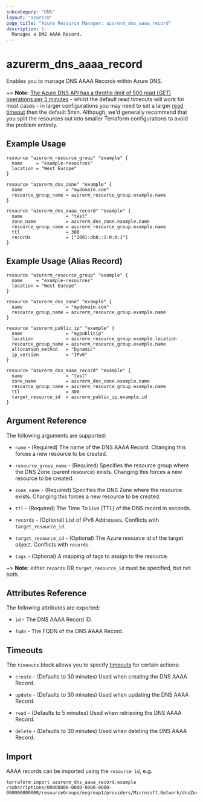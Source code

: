 ```yaml
---
subcategory: "DNS"
layout: "azurerm"
page_title: "Azure Resource Manager: azurerm_dns_aaaa_record"
description: |-
  Manages a DNS AAAA Record.
---
```


# azurerm_dns_aaaa_record

Enables you to manage DNS AAAA Records within Azure DNS.

~> **Note:** [The Azure DNS API has a throttle limit of 500 read (GET) operations per 5 minutes](https://docs.microsoft.com/azure/azure-resource-manager/management/request-limits-and-throttling#network-throttling) - whilst the default read timeouts will work for most cases - in larger configurations you may need to set a larger [read timeout](https://www.terraform.io/language/resources/syntax#operation-timeouts) then the default 5min. Although, we'd generally recommend that you split the resources out into smaller Terraform configurations to avoid the problem entirely.

## Example Usage

```hcl
resource "azurerm_resource_group" "example" {
  name     = "example-resources"
  location = "West Europe"
}

resource "azurerm_dns_zone" "example" {
  name                = "mydomain.com"
  resource_group_name = azurerm_resource_group.example.name
}

resource "azurerm_dns_aaaa_record" "example" {
  name                = "test"
  zone_name           = azurerm_dns_zone.example.name
  resource_group_name = azurerm_resource_group.example.name
  ttl                 = 300
  records             = ["2001:db8::1:0:0:1"]
}
```

## Example Usage (Alias Record)

```hcl
resource "azurerm_resource_group" "example" {
  name     = "example-resources"
  location = "West Europe"
}

resource "azurerm_dns_zone" "example" {
  name                = "mydomain.com"
  resource_group_name = azurerm_resource_group.example.name
}

resource "azurerm_public_ip" "example" {
  name                = "mypublicip"
  location            = azurerm_resource_group.example.location
  resource_group_name = azurerm_resource_group.example.name
  allocation_method   = "Dynamic"
  ip_version          = "IPv6"
}

resource "azurerm_dns_aaaa_record" "example" {
  name                = "test"
  zone_name           = azurerm_dns_zone.example.name
  resource_group_name = azurerm_resource_group.example.name
  ttl                 = 300
  target_resource_id  = azurerm_public_ip.example.id
}
```

## Argument Reference

The following arguments are supported:

* `name` - (Required) The name of the DNS AAAA Record. Changing this forces a new resource to be created.

* `resource_group_name` - (Required) Specifies the resource group where the DNS Zone (parent resource) exists. Changing this forces a new resource to be created.

* `zone_name` - (Required) Specifies the DNS Zone where the resource exists. Changing this forces a new resource to be created.

* `ttl` - (Required) The Time To Live (TTL) of the DNS record in seconds.

* `records` - (Optional) List of IPv6 Addresses. Conflicts with `target_resource_id`.

* `target_resource_id` - (Optional) The Azure resource id of the target object. Conflicts with `records`.

* `tags` - (Optional) A mapping of tags to assign to the resource.

~> **Note:** either `records` OR `target_resource_id` must be specified, but not both.

## Attributes Reference

The following attributes are exported:

* `id` - The DNS AAAA Record ID.

* `fqdn` - The FQDN of the DNS AAAA Record.

## Timeouts

The `timeouts` block allows you to specify [timeouts](https://www.terraform.io/language/resources/syntax#operation-timeouts) for certain actions:

* `create` - (Defaults to 30 minutes) Used when creating the DNS AAAA Record.

* `update` - (Defaults to 30 minutes) Used when updating the DNS AAAA Record.

* `read` - (Defaults to 5 minutes) Used when retrieving the DNS AAAA Record.

* `delete` - (Defaults to 30 minutes) Used when deleting the DNS AAAA Record.

## Import

AAAA records can be imported using the `resource id`, e.g.

```shell
terraform import azurerm_dns_aaaa_record.example /subscriptions/00000000-0000-0000-0000-000000000000/resourceGroups/mygroup1/providers/Microsoft.Network/dnsZones/zone1/AAAA/myrecord1
```
